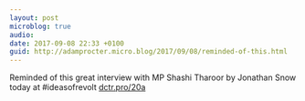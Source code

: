 ```yaml
---
layout: post
microblog: true
audio: 
date: 2017-09-08 22:33 +0100
guid: http://adamprocter.micro.blog/2017/09/08/reminded-of-this.html
---
```

Reminded of this great interview with MP Shashi Tharoor by Jonathan Snow today at #ideasofrevolt [dctr.pro/20a](http://dctr.pro/20a)

